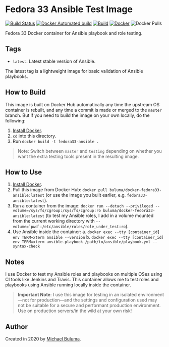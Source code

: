 # Fedora 33 Ansible Test Image

[![Build Status](https://travis-ci.com/buluma/docker-fedora33-ansible.svg?branch=main)](https://travis-ci.com/buluma/docker-fedora33-ansible) [![Docker Automated build](https://img.shields.io/docker/automated/buluma/docker-fedora33-ansible.svg?maxAge=2592000)](https://hub.docker.com/r/buluma/docker-fedora33-ansible/) [![Build](https://github.com/buluma/docker-fedora33-ansible/actions/workflows/build.yml/badge.svg?branch=main)](https://github.com/buluma/docker-fedora33-ansible/actions/workflows/build.yml) [![Docker](https://github.com/buluma/docker-fedora33-ansible/actions/workflows/docker-publish.yml/badge.svg?branch=main)](https://github.com/buluma/docker-fedora33-ansible/actions/workflows/docker-publish.yml) ![Docker Pulls](https://img.shields.io/docker/pulls/buluma/docker-fedora33-ansible)

Fedora 33 Docker container for Ansible playbook and role testing.

## Tags

  - `latest`: Latest stable version of Ansible.

The latest tag is a lightweight image for basic validation of Ansible playbooks.

## How to Build

This image is built on Docker Hub automatically any time the upstream OS container is rebuilt, and any time a commit is made or merged to the `master` branch. But if you need to build the image on your own locally, do the following:

  1. [Install Docker](https://docs.docker.com/engine/installation/).
  2. `cd` into this directory.
  3. Run `docker build -t fedora33-ansible .`

> Note: Switch between `master` and `testing` depending on whether you want the extra testing tools present in the resulting image.

## How to Use

  1. [Install Docker](https://docs.docker.com/engine/installation/).
  2. Pull this image from Docker Hub: `docker pull buluma/docker-fedora33-ansible:latest` (or use the image you built earlier, e.g. `fedora33-ansible:latest`).
  3. Run a container from the image: `docker run --detach --privileged --volume=/sys/fs/cgroup:/sys/fs/cgroup:ro buluma/docker-fedora33-ansible:latest` (to test my Ansible roles, I add in a volume mounted from the current working directory with ``--volume=`pwd`:/etc/ansible/roles/role_under_test:ro``).
  4. Use Ansible inside the container:
    a. `docker exec --tty [container_id] env TERM=xterm ansible --version`
    b. `docker exec --tty [container_id] env TERM=xterm ansible-playbook /path/to/ansible/playbook.yml --syntax-check`

## Notes

I use Docker to test my Ansible roles and playbooks on multiple OSes using CI tools like Jenkins and Travis. This container allows me to test roles and playbooks using Ansible running locally inside the container.

> **Important Note**: I use this image for testing in an isolated environment—not for production—and the settings and configuration used may not be suitable for a secure and performant production environment. Use on production servers/in the wild at your own risk!

## Author

Created in 2020 by [Michael Buluma](https://www.buluma.co.ke/).
